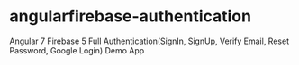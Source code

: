 # angularfirebase-authentication
Angular 7 Firebase 5 Full Authentication(SignIn, SignUp, Verify Email, Reset Password, Google Login) Demo App
